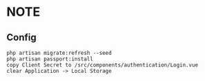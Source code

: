 # NOTE

## Config

```shell
php artisan migrate:refresh --seed
php artisan passport:install
copy Client Secret to /src/components/authentication/Login.vue
clear Application -> Local Storage
```